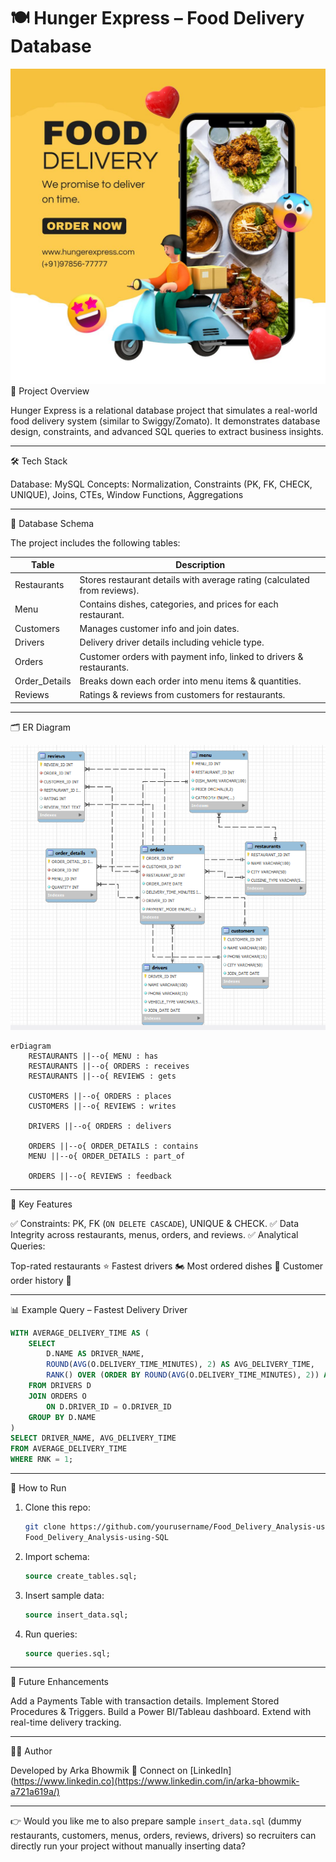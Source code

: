 # 🍽️ Hunger Express – Food Delivery Database
<img src="/Hunger_Express.jpg" alt="Hunger_Express/">
 📌 Project Overview

Hunger Express is a relational database project that simulates a real-world food delivery system (similar to Swiggy/Zomato).
It demonstrates database design, constraints, and advanced SQL queries to extract business insights.

---

 🛠️ Tech Stack

 Database: MySQL
 Concepts: Normalization, Constraints (PK, FK, CHECK, UNIQUE), Joins, CTEs, Window Functions, Aggregations

---

 📂 Database Schema

The project includes the following tables:

| Table              | Description                                                              |
| ------------------ | ------------------------------------------------------------------------ |
| Restaurants    | Stores restaurant details with average rating (calculated from reviews). |
| Menu           | Contains dishes, categories, and prices for each restaurant.             |
| Customers      | Manages customer info and join dates.                                    |
| Drivers        | Delivery driver details including vehicle type.                          |
| Orders         | Customer orders with payment info, linked to drivers & restaurants.      |
| Order\_Details | Breaks down each order into menu items & quantities.                     |
| Reviews        | Ratings & reviews from customers for restaurants.                        |

---

 🗂️ ER Diagram


 
<img src="/Entity_Relationship Diagram.PNG" alt="Entity_Relationship Diagram">

```mermaid
erDiagram
    RESTAURANTS ||--o{ MENU : has
    RESTAURANTS ||--o{ ORDERS : receives
    RESTAURANTS ||--o{ REVIEWS : gets

    CUSTOMERS ||--o{ ORDERS : places
    CUSTOMERS ||--o{ REVIEWS : writes

    DRIVERS ||--o{ ORDERS : delivers

    ORDERS ||--o{ ORDER_DETAILS : contains
    MENU ||--o{ ORDER_DETAILS : part_of

    ORDERS ||--o{ REVIEWS : feedback
```

---

 🔑 Key Features

 ✅ Constraints: PK, FK (`ON DELETE CASCADE`), UNIQUE & CHECK.
 ✅ Data Integrity across restaurants, menus, orders, and reviews.
 ✅ Analytical Queries:

   Top-rated restaurants ⭐
   Fastest drivers 🏍️
   Most ordered dishes 🍕
   Customer order history 📜

---

 📊 Example Query – Fastest Delivery Driver

```sql
WITH AVERAGE_DELIVERY_TIME AS (
    SELECT 
        D.NAME AS DRIVER_NAME,
        ROUND(AVG(O.DELIVERY_TIME_MINUTES), 2) AS AVG_DELIVERY_TIME,
        RANK() OVER (ORDER BY ROUND(AVG(O.DELIVERY_TIME_MINUTES), 2)) AS RNK
    FROM DRIVERS D
    JOIN ORDERS O
        ON D.DRIVER_ID = O.DRIVER_ID
    GROUP BY D.NAME
)
SELECT DRIVER_NAME, AVG_DELIVERY_TIME
FROM AVERAGE_DELIVERY_TIME
WHERE RNK = 1;
```

---

 🚀 How to Run

1. Clone this repo:

   ```bash
   git clone https://github.com/yourusername/Food_Delivery_Analysis-using-SQL.git
   Food_Delivery_Analysis-using-SQL
   ```
2. Import schema:

   ```sql
   source create_tables.sql;
   ```
3. Insert sample data:

   ```sql
   source insert_data.sql;
   ```
4. Run queries:

   ```sql
   source queries.sql;
   ```

---

 📌 Future Enhancements

 Add a Payments Table with transaction details.
 Implement Stored Procedures & Triggers.
 Build a Power BI/Tableau dashboard.
 Extend with real-time delivery tracking.

---

 👨‍💻 Author

Developed by Arka Bhowmik
💼 Connect on [LinkedIn](https://www.linkedin.co](https://www.linkedin.com/in/arka-bhowmik-a721a619a/)

---

👉 Would you like me to also prepare sample `insert_data.sql` (dummy restaurants, customers, menus, orders, reviews, drivers) so recruiters can directly run your project without manually inserting data?
